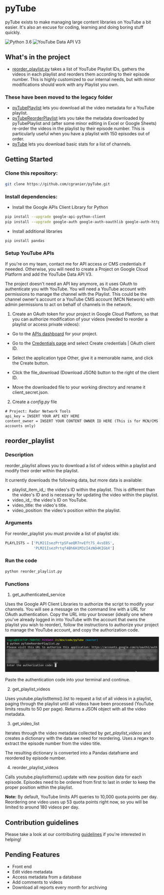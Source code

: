 # pyTube #

pyTube exists to make managing large content libraries on YouTube a bit easier. It's also an excuse for coding, learning and doing boring stuff quickly.

![Python 3.6](https://img.shields.io/badge/python-3.6-blue.svg)
![YouTube Data API V3](https://img.shields.io/badge/YouTube%20Data%20API-V3-red.svg)

## What's in the project ##

* [reorder_playlist.py](#reorder_playlist) takes a list of YouTube Playlist IDs, gathers the videos in each playlist and reorders them according to their episode number. This is highly customized to our internal needs, but with minor modifications should work with any Playlist you own.

### These have been moved to the legacy folder

* [pyTubePlaylist](#pytubeplaylist) lets you download all the video metadata for a YouTube playlist.
* [pyTubeReorderPlaylist](#pytubereorderplaylist) lets you take the metadata downloaded by pyTubePlaylist and (after some minor editing in Excel or Google Sheets) re-order the videos in the playlist by their episode number. This is particularly useful when you have a playlist with 150 episodes out of order.
* [pyTube](#pytube2) lets you download basic stats for a list of channels.

## Getting Started ##

### Clone this repository: ###

```bash
git clone https://github.com/cgranier/pyTube.git
```

### Install dependencies: ###

* Install the Google APIs Client Library for Python

```bash
pip install --upgrade google-api-python-client
pip install --upgrade google-auth google-auth-oauthlib google-auth-httplib2
```

* Install additional libraries

```bash
pip install pandas
```

### Setup YouTube APIs ###

If you're on my team, contact me for API access or CMS credentials if neeeded. Otherwise, you will need to create a Project on Google Cloud Platform and add the YouTube Data API V3.

The project doesn't need an API key anymore, as it uses OAuth to authenticate you with YouTube. You will need a YouTube account with permissions to manage the channel with the Playlist. This could be the channel owner's account or a YouTube CMS account (MCN Network) with admin permissions to act on behalf of channels in the network.

1. Create an OAuth token for your project in Google Cloud Platform, so that you can authorize modification of your videos (needed to reorder a playlist or access private videos):

* Go to the [APIs dashboard](https://console.cloud.google.com/apis/dashboard) for your project.

* Go to the [Credentials page](https://console.cloud.google.com/apis/credentials) and select Create credentials | OAuth client ID.

* Select the application type Other, give it a memorable name, and click the Create button.

* Click the file_download (Download JSON) button to the right of the client ID.

* Move the downloaded file to your working directory and rename it client_secret.json.

2. Create a _config.py_ file

```
# Project: Radar Network Tools
api_key = INSERT YOUR API KEY HERE
content_owner = INSERT YOUR CONTENT OWNER ID HERE (This is for MCN/CMS accounts only)
```

## reorder_playlist ##

### Description ###

reorder_playlist allows you to download a list of videos within a playlist and modify their order within the playlist.

It currently downloads the following data, but more data is available:

* playlist_item_id_: the video's ID within the playlist. This is different than the video's ID and is necessary for updating the video within the playlist.
* video_id_: the video's ID on YouTube.
* video_title: the video's title.
* video_position: the video's position within the playlist.

### Arguments ###

For reorder_playlist you must provide a list of playlist ids:

```python
PLAYLISTS = ['PLM21IsezPrtpSFaeQR7nvEft7S_4vsE8S',
             'PLM21IsezPrtqf4Bh6H1M3zI4zNO4KIGbX']
```

### Run the code ###

```bash
python reorder_playlist.py
```

### Functions ###

1. get_authenticated_service

Uses the Google API Client Libraries to authorize the script to modify your channels. You will see a message on the command line with a URL for OAuth authentication. Copy the URL into your browser (ideally one where you've already logged in into YouTube with the account that owns the playlist you wish to reorder), follow the instructions to authorize your project to manage the YouTube account, and copy the authorization code.

![Authorization code request](images/oauth-url.png)

Paste the authentication code into your terminal and continue.

2. get_playlist_videos

Uses youtube.playlistItems().list to request a list of all videos in a playlist, paging through the playlist until all videos have been processed (YouTube limits results to 50 per page). Returns a JSON object with all the video metadata.

3. get_video_list

Iterates through the video metadata collected by _get_playlist_videos_ and creates a dictionary with the data we need for reordering. Uses a regex to extract the episode number from the video title.

The resulting dictionary is converted into a Pandas dataframe and reordered by episode number.

4. reorder_playlist_videos

Calls youtube.playlistItems().update with new position data for each episode. Episodes need to be ordered from first to last in order to keep the proper position within the playlist.

**Note:** By default, YouTube limits API queries to 10,000 quota points per day. Reordering one video uses up 53 quota points right now, so you will be limited to around 180 videos per day.

## Contribution guidelines ##

Please take a look at our contributing [guidelines](CONTRIBUTING.md) if you're interested in helping!

## Pending Features ##

* Front end
* Edit video metadata
* Access metadata from a database
* Add comments to videos
* Download all reports every month for archiving